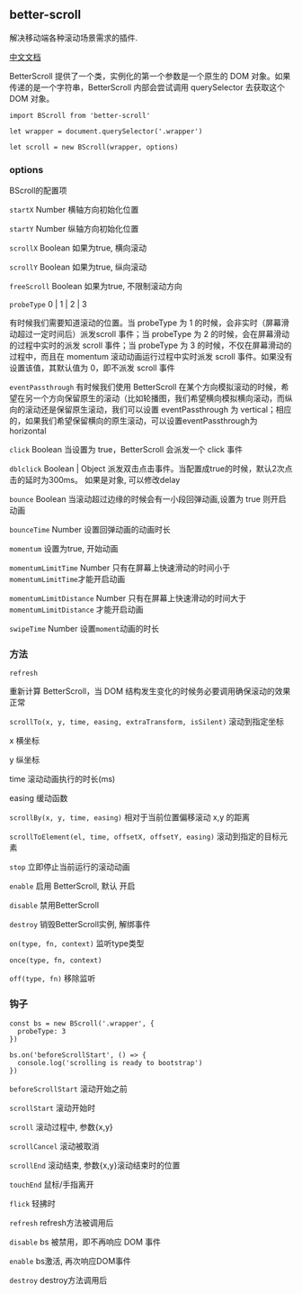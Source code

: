 ## better-scroll 

解决移动端各种滚动场景需求的插件.

[中文文档](https://better-scroll.github.io/docs/zh-CN/guide/base-scroll-options.html#startx)

BetterScroll 提供了一个类，实例化的第一个参数是一个原生的 DOM 对象。如果传递的是一个字符串，BetterScroll 内部会尝试调用 querySelector 去获取这个 DOM 对象。

```
import BScroll from 'better-scroll'

let wrapper = document.querySelector('.wrapper')

let scroll = new BScroll(wrapper, options)

```

### options

BScroll的配置项

`startX` Number 横轴方向初始化位置

`startY` Number 纵轴方向初始化位置

`scrollX` Boolean  如果为true, 横向滚动

`scrollY` Boolean  如果为true, 纵向滚动

`freeScroll` Boolean 如果为true, 不限制滚动方向

`probeType` 0 | 1 | 2 | 3 

有时候我们需要知道滚动的位置。当 probeType 为 1 的时候，会非实时（屏幕滑动超过一定时间后）派发scroll 事件；当 probeType 为 2 的时候，会在屏幕滑动的过程中实时的派发 scroll 事件；当 probeType 为 3 的时候，不仅在屏幕滑动的过程中，而且在 momentum 滚动动画运行过程中实时派发 scroll 事件。如果没有设置该值，其默认值为 0，即不派发 scroll 事件

`eventPassthrough` 有时候我们使用 BetterScroll 在某个方向模拟滚动的时候，希望在另一个方向保留原生的滚动（比如轮播图，我们希望横向模拟横向滚动，而纵向的滚动还是保留原生滚动，我们可以设置 eventPassthrough 为 vertical；相应的，如果我们希望保留横向的原生滚动，可以设置eventPassthrough为 horizontal

`click` Boolean 当设置为 true，BetterScroll 会派发一个 click 事件

`dblclick` Boolean | Object 派发双击点击事件。当配置成true的时候，默认2次点击的延时为300ms。 如果是对象, 可以修改delay

`bounce` Boolean 当滚动超过边缘的时候会有一小段回弹动画,设置为 true 则开启动画

`bounceTime` Number 设置回弹动画的动画时长

`momentum` 设置为true, 开始动画

`momentumLimitTime` Number 只有在屏幕上快速滑动的时间小于`momentumLimitTime`才能开启动画

`momentumLimitDistance` Number 只有在屏幕上快速滑动的时间大于`momentumLimitDistance` 才能开启动画

`swipeTime` Number 设置`moment`动画的时长



### 方法

`refresh`

重新计算 BetterScroll，当 DOM 结构发生变化的时候务必要调用确保滚动的效果正常

`scrollTo(x, y, time, easing, extraTransform, isSilent)` 滚动到指定坐标

x 横坐标

y 纵坐标

time 滚动动画执行的时长(ms)

easing  缓动函数


`scrollBy(x, y, time, easing)` 相对于当前位置偏移滚动 x,y 的距离

`scrollToElement(el, time, offsetX, offsetY, easing)` 滚动到指定的目标元素

`stop` 立即停止当前运行的滚动动画

`enable` 启用 BetterScroll, 默认 开启

`disable` 禁用BetterScroll

`destroy` 销毁BetterScroll实例, 解绑事件

`on(type, fn, context)` 监听type类型

`once(type, fn, context)`

`off(type, fn)`  移除监听


### 钩子

```
const bs = new BScroll('.wrapper', {
  probeType: 3
})

bs.on('beforeScrollStart', () => {
  console.log('scrolling is ready to bootstrap')
})
```

`beforeScrollStart`  滚动开始之前

`scrollStart` 滚动开始时

`scroll` 滚动过程中, 参数{x,y}

`scrollCancel` 滚动被取消

`scrollEnd` 滚动结束, 参数{x,y}滚动结束时的位置

`touchEnd` 鼠标/手指离开

`flick` 轻拂时

`refresh`  refresh方法被调用后

`disable` bs 被禁用，即不再响应 DOM 事件

`enable` bs激活, 再次响应DOM事件

`destroy` destroy方法调用后